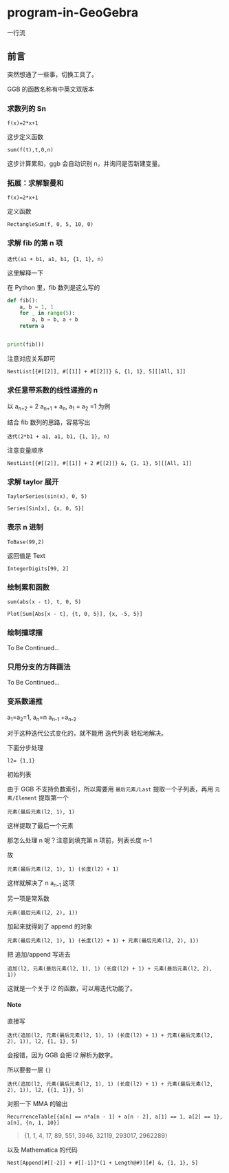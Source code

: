 # program-in-GeoGebra
一行流

## 前言

突然想通了一些事，切换工具了。

GGB 的函数名称有中英文双版本

### 求数列的 Sn

```
f(x)=2*x+1
```

这步定义函数

```
sum(f(t),t,0,n) 
```

这步计算累和，ggb 会自动识别 n，并询问是否新建变量。

### 拓展：求解黎曼和

```
f(x)=2*x+1
```

定义函数

```
RectangleSum(f, 0, 5, 10, 0)
```

### 求解 fib 的第 n 项

```
迭代(a1 + b1, a1, b1, {1, 1}, n)
```

这里解释一下

在 Python 里，fib 数列是这么写的

```py
def fib():
    a, b = 1, 1
    for _ in range(5):
        a, b = b, a + b
    return a


print(fib())
```

注意对应关系即可

```mma
NestList[{#[[2]], #[[1]] + #[[2]]} &, {1, 1}, 5][[All, 1]]
```

### 求任意带系数的线性递推的 n

以 a<sub>n+2</sub> = 2 a<sub>n+1</sub> + a<sub>n</sub>, a<sub>1</sub> = a<sub>2</sub> =1 为例

结合 fib 数列的思路，容易写出

```
迭代(2*b1 + a1, a1, b1, {1, 1}, n)
```

注意变量顺序

```mma
NestList[{#[[2]], #[[1]] + 2 #[[2]]} &, {1, 1}, 5][[All, 1]]
```

### 求解 taylor 展开

```
TaylorSeries(sin(x), 0, 5)
```

```mma
Series[Sin[x], {x, 0, 5}]
```

### 表示 n 进制

```
ToBase(99,2)
```

返回值是 Text

```mma
IntegerDigits[99, 2]
```

### 绘制累和函数

```
sum(abs(x - t), t, 0, 5)
```

```mma
Plot[Sum[Abs[x - t], {t, 0, 5}], {x, -5, 5}]
```

### 绘制撞球摆

To Be Continued...

### 只用分支的方阵画法

To Be Continued...

### 变系数递推

a<sub>1</sub>=a<sub>2</sub>=1, a<sub>n</sub>=n a<sub>n-1</sub> +a<sub>n-2</sub>

对于这种迭代公式变化的，就不能用 迭代列表 轻松地解决。

下面分步处理

```
l2= {1,1}
```

初始列表

由于 GGB 不支持负数索引，所以需要用 `最后元素/Last` 提取一个子列表，再用 `元素/Element` 提取第一个

```
元素(最后元素(l2, 1), 1) 
```

这样提取了最后一个元素

那怎么处理 n 呢？注意到填充第 n 项前，列表长度 n-1

故

```
元素(最后元素(l2, 1), 1) (长度(l2) + 1)
```

这样就解决了 n a<sub>n-1</sub> 这项

另一项是常系数

```
元素(最后元素(l2, 2), 1))
```

加起来就得到了 append 的对象

```
元素(最后元素(l2, 1), 1) (长度(l2) + 1) + 元素(最后元素(l2, 2), 1))
```

把 追加/append 写进去

```
追加(l2, 元素(最后元素(l2, 1), 1) (长度(l2) + 1) + 元素(最后元素(l2, 2), 1))
```

这就是一个关于 l2 的函数，可以用迭代功能了。

#### Note

直接写

```
迭代(追加(l2, 元素(最后元素(l2, 1), 1) (长度(l2) + 1) + 元素(最后元素(l2, 2), 1)), l2, {1, 1}, 5)
```

会报错，因为 GGB 会把 l2 解析为数字。

所以要套一层 `{}`

```
迭代(追加(l2, 元素(最后元素(l2, 1), 1) (长度(l2) + 1) + 元素(最后元素(l2, 2), 1)), l2, {{1, 1}}, 5)
```

对照一下 MMA 的输出

```mma
RecurrenceTable[{a[n] == n*a[n - 1] + a[n - 2], a[1] == 1, a[2] == 1}, a[n], {n, 1, 10}]
```

> {1, 1, 4, 17, 89, 551, 3946, 32119, 293017, 2962289}

以及 Mathematica 的代码

```mma
Nest[Append[#[[-2]] + #[[-1]]*(1 + Length@#)][#] &, {1, 1}, 5]
```
